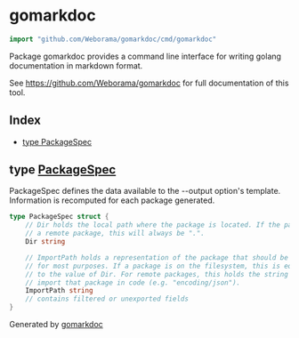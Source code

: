 <!-- Code generated by gomarkdoc. DO NOT EDIT -->

# gomarkdoc

```go
import "github.com/Weborama/gomarkdoc/cmd/gomarkdoc"
```

Package gomarkdoc provides a command line interface for writing golang documentation in markdown format.

See https://github.com/Weborama/gomarkdoc for full documentation of this tool.

## Index

- [type PackageSpec](<#type-packagespec>)


## type [PackageSpec](<https://github.com/Weborama/gomarkdoc/blob/master/cmd/gomarkdoc/command.go#L30-L44>)

PackageSpec defines the data available to the \-\-output option's template. Information is recomputed for each package generated.

```go
type PackageSpec struct {
    // Dir holds the local path where the package is located. If the package is
    // a remote package, this will always be ".".
    Dir string

    // ImportPath holds a representation of the package that should be unique
    // for most purposes. If a package is on the filesystem, this is equivalent
    // to the value of Dir. For remote packages, this holds the string used to
    // import that package in code (e.g. "encoding/json").
    ImportPath string
    // contains filtered or unexported fields
}
```



Generated by [gomarkdoc](<https://github.com/Weborama/gomarkdoc>)
